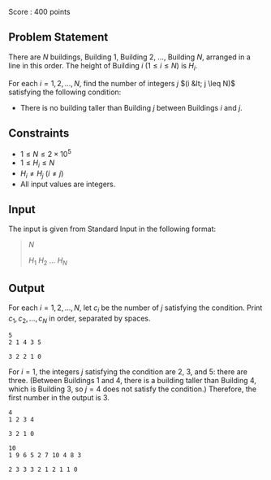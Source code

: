 Score : $400$ points

## Problem Statement

There are $N$ buildings, Building $1$, Building $2$, $\ldots$, Building $N$, arranged in a line in this order. The height of Building $i$ $(1 \leq i \leq N)$ is $H_i$.

For each $i = 1, 2, \ldots, N$, find the number of integers $j$ $(i &lt; j \leq N)$ satisfying the following condition:

- There is no building taller than Building $j$ between Buildings $i$ and $j$.

## Constraints

- $1 \leq N \leq 2 \times 10^5$
- $1 \leq H_i \leq N$
- $H_i\neq H_j\ (i\neq j)$
- All input values are integers.

## Input

The input is given from Standard Input in the following format:

> $N$
> 
> $H_1$ $H_2$ $\ldots$ $H_N$

## Output

For each $i = 1, 2, \ldots, N$, let $c_i$ be the number of $j$ satisfying the condition. Print $c_1, c_2, \ldots, c_N$ in order, separated by spaces.

```input1
5
2 1 4 3 5
```

```output1
3 2 2 1 0
```

For $i=1$, the integers $j$ satisfying the condition are $2$, $3$, and $5$: there are three. (Between Buildings $1$ and $4$, there is a building taller than Building $4$, which is Building $3$, so $j=4$ does not satisfy the condition.) Therefore, the first number in the output is $3$.

```input2
4
1 2 3 4
```

```output2
3 2 1 0
```

```input3
10
1 9 6 5 2 7 10 4 8 3
```

```output3
2 3 3 3 2 1 2 1 1 0
```